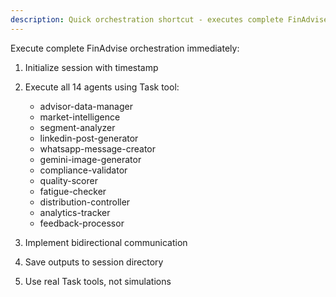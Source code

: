 ```yaml
---
description: Quick orchestration shortcut - executes complete FinAdvise pipeline
---
```


Execute complete FinAdvise orchestration immediately:

1. Initialize session with timestamp
2. Execute all 14 agents using Task tool:
   - advisor-data-manager
   - market-intelligence
   - segment-analyzer
   - linkedin-post-generator
   - whatsapp-message-creator
   - gemini-image-generator
   - compliance-validator
   - quality-scorer
   - fatigue-checker
   - distribution-controller
   - analytics-tracker
   - feedback-processor

3. Implement bidirectional communication
4. Save outputs to session directory
5. Use real Task tools, not simulations
